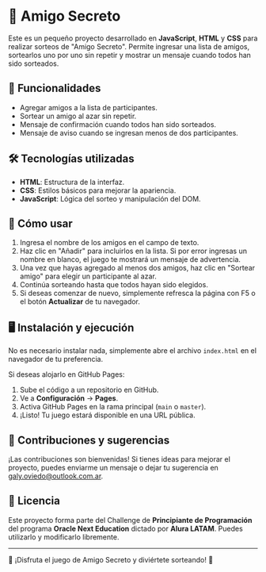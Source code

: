 # 🎁 Amigo Secreto

Este es un pequeño proyecto desarrollado en **JavaScript**, **HTML** y **CSS** para realizar sorteos de "Amigo Secreto". Permite ingresar una lista de amigos, sortearlos uno por uno sin repetir y mostrar un mensaje cuando todos han sido sorteados.

## 🚀 Funcionalidades
- Agregar amigos a la lista de participantes.
- Sortear un amigo al azar sin repetir.
- Mensaje de confirmación cuando todos han sido sorteados.
- Mensaje de aviso cuando se ingresan menos de dos participantes.

## 🛠️ Tecnologías utilizadas
- **HTML**: Estructura de la interfaz.
- **CSS**: Estilos básicos para mejorar la apariencia.
- **JavaScript**: Lógica del sorteo y manipulación del DOM.

## 📌 Cómo usar
1. Ingresa el nombre de los amigos en el campo de texto.
2. Haz clic en "Añadir" para incluirlos en la lista. Si por error ingresas un nombre en blanco, el juego te mostrará un mensaje de advertencia.
3. Una vez que hayas agregado al menos dos amigos, haz clic en "Sortear amigo" para elegir un participante al azar.
4. Continúa sorteando hasta que todos hayan sido elegidos.
5. Si deseas comenzar de nuevo, simplemente refresca la página con F5 o el botón **Actualizar** de tu navegador.

## 🖥️ Instalación y ejecución
No es necesario instalar nada, simplemente abre el archivo `index.html` en el navegador de tu preferencia.

Si deseas alojarlo en GitHub Pages:
1. Sube el código a un repositorio en GitHub.
2. Ve a **Configuración** → **Pages**.
3. Activa GitHub Pages en la rama principal (`main` o `master`).
4. ¡Listo! Tu juego estará disponible en una URL pública.

## 📝 Contribuciones y sugerencias
¡Las contribuciones son bienvenidas! Si tienes ideas para mejorar el proyecto, puedes enviarme un mensaje o dejar tu sugerencia en galy.oviedo@outlook.com.ar.

## 📜 Licencia
Este proyecto forma parte del Challenge de **Principiante de Programación** del programa **Oracle Next Education** dictado por **Alura LATAM**. Puedes utilizarlo y modificarlo libremente.

---

🚀 ¡Disfruta el juego de Amigo Secreto y diviértete sorteando! 🎉
